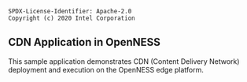 ```text
SPDX-License-Identifier: Apache-2.0
Copyright (c) 2020 Intel Corporation
```

## CDN Application in OpenNESS

This sample application demonstrates CDN (Content Delivery Network) deployment and execution on the OpenNESS edge platform.

